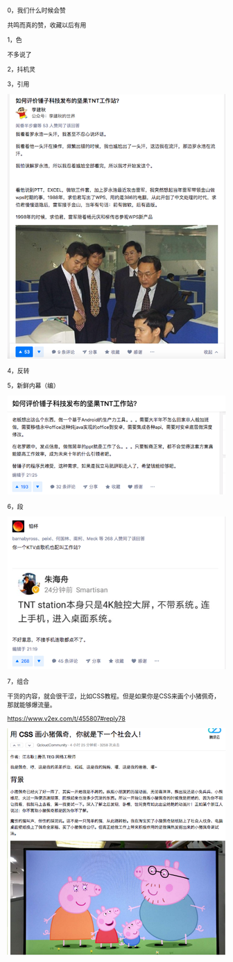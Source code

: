 0，我们什么时候会赞

共鸣而真的赞，收藏以后有用



1，色

不多说了 



2，抖机灵



3，引用

![](2/0.png)



4，反转





5，新鲜内幕（编）

![](2/2.png)





6，段

![](2/1.png)



7，组合

干货的内容，就会很干涩，比如CSS教程。但是如果你是CSS来画个小猪佩奇，那就能够爆流量。

https://www.v2ex.com/t/455807#reply78

![](2/3.png)